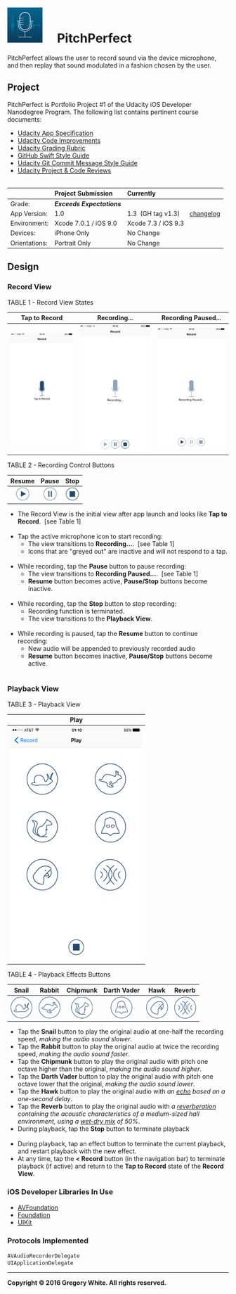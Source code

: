 # ![App Icon](./Paperwork/images/PitchPerfectAppIcon_80.png)&nbsp;&nbsp;&nbsp;&nbsp;&nbsp;PitchPerfect

PitchPerfect allows the user to record sound via the device microphone, and then replay that sound modulated in a fashion chosen by the user.

## Project

PitchPerfect is Portfolio Project #1 of the Udacity iOS Developer Nanodegree Program.  The following list contains pertinent course documents:  

* [Udacity App Specification](./Paperwork/Udacity/UdacityAppSpecification.pdf)  
* [Udacity Code Improvements](./Paperwork/Udacity/UdacityCodeImprovements.pdf)
* [Udacity Grading Rubric](./Paperwork/Udacity/UdacityGradingRubric.pdf)  
* [GitHub Swift Style Guide](./Paperwork/Udacity/GitHubSwiftStyleGuide.pdf)  
* [Udacity Git Commit Message Style Guide](./Paperwork/Udacity/UdacityGitCommitMessageStyleGuide.pdf)  
* [Udacity Project & Code Reviews](https://review.udacity.com/#!/reviews/48019)<br/><br/>

|               | Project Submission          | Currently
| :---          | :---                        | :---      |
| Grade:        |  ***Exceeds Expectations*** |           |  
| App Version:  | 1.0                         | 1.3&nbsp;&nbsp;(GH tag v1.3)&nbsp;&nbsp;&nbsp;&nbsp;&nbsp;&nbsp;[changelog](./Paperwork/READMEFiles/ChangeLog.md)|
| Environment:  | Xcode 7.0.1 / iOS 9.0       | Xcode 7.3 / iOS 9.3 |
| Devices:      | iPhone Only                 | No Change |
| Orientations: | Portrait Only               | No Change |

## Design

### Record View

TABLE 1 - Record View States

| Tap to Record | Recording... | Recording Paused... |
| :---:         | :---:        | :---:               |
| ![Tap to Record View](./Paperwork/images/TapToRecordView.png) | ![Recording View](./Paperwork/images/RecordingView.png) | ![Recording Paused View](./Paperwork/images/RecordingPausedView.png) |

TABLE 2 - Recording Control Buttons

| Resume | Pause | Stop  |
| :---:  | :---: | :---: |
| ![Resume Button](./Paperwork/images/ResumeButton_30.png) | ![Pause Button](./Paperwork/images/PauseButton_30.png) | ![Stop Button](./Paperwork/images/StopButton_30.png) |

* The Record View is the initial view after app launch and looks like **Tap to Record**.&nbsp;&nbsp;[see Table 1]<br/><br/>
* Tap the active microphone icon to start recording:  
  - The view transitions to **Recording...**.&nbsp;&nbsp;[see Table 1]
  - Icons that are "greyed out" are inactive and will not respond to a tap.<br/><br/>
* While recording, tap the **Pause** button to pause recording:
  - The view transitions to **Recording Paused...**.&nbsp;&nbsp;[see Table 1]
  - **Resume** button becomes active, **Pause/Stop** buttons become inactive.<br/><br/>
* While recording, tap the **Stop** button to stop recording:
  - Recording function is terminated.
  - The view transitions to the **Playback View**.<br/><br/>
* While recording is paused, tap the **Resume** button to continue recording:
  - New audio will be appended to previously recorded audio
  - **Resume** button becomes inactive, **Pause/Stop** buttons become active.<br/><br/>

### Playback View

TABLE 3 - Playback View

| Play                                      | 
| :---:                           |                      
| ![Playback View](./Paperwork/images/PlayView.png) |

TABLE 4 - Playback Effects Buttons

| Snail  | Rabbit | Chipmunk | Darth Vader | Hawk  | Reverb |
| :---:  | :---:  | :---:    | :---:       | :---: | :---:  | 
| ![Snail Button](./Paperwork/images/SnailButton_50.png) | ![Rabbit Button](./Paperwork/images/RabbitButton_50.png) | ![Chipmunk Button](./Paperwork/images/ChipmunkButton_50.png) | ![Darth Vader Button](./Paperwork/images/DarthVaderButton_50.png) | ![Hawk Button](./Paperwork/images/HawkButton_50.png) | ![Reverb Button](./Paperwork/images/ReverbButton_50.png)

* Tap the **Snail** button to play the original audio at one-half the recording speed, *making the audio sound slower*.
* Tap the **Rabbit** button to play the original audio at twice the recording speed, *making the audio sound faster*.
* Tap the **Chipmunk** button to play the original audio with pitch one octave higher than the original, *making the audio sound higher*.
* Tap the **Darth Vader** button to play the original audio with pitch one octave lower that the original, *making the audio sound lower*.
* Tap the **Hawk** button to play the original audio with *an [echo](https://en.wikipedia.org/wiki/Echo) based on a one-second delay*.
* Tap the **Reverb** button to play the original audio with *a [reverberation](https://en.wikipedia.org/wiki/Reverberation) containing the acoustic characteristics of a medium-sized hall environment, using a [wet-dry mix](http://www.differencebetween.net/technology/difference-between-wet-and-dry-signals-or-sounds/) of 50%*.
* During playback, tap the **Stop** button to terminate playback<br/><br/>
* During playback, tap an effect button to terminate the current playback, and restart playback with the new effect.
* At any time, tap the **< Record** button (in the navigation bar) to terminate playback (if active) and return to the **Tap to Record** state of the **Record View**.

### iOS Developer Libraries In Use

* [AVFoundation](./Paperwork/READMEFiles/AVFoundation.md)
* [Foundation](./Paperwork/READMEFiles/Foundation.md)
* [UIKit](./Paperwork/READMEFiles/UIKit.md)

### Protocols Implemented

```
AVAudioRecorderDelegate
UIApplicationDelegate
```

---
**Copyright © 2016 Gregory White. All rights reserved.**
